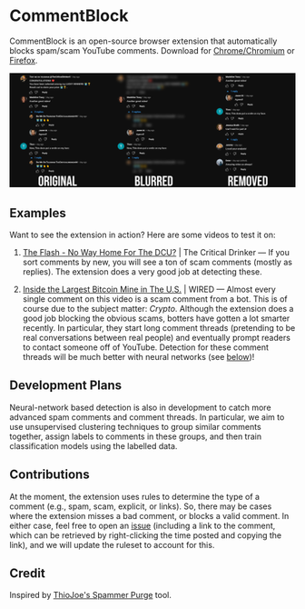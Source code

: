 # CommentBlock

CommentBlock is an open-source browser extension that automatically blocks spam/scam YouTube comments. Download for [Chrome/Chromium](https://chrome.google.com/webstore/detail/pnhkbjdbaioddkchelkolhbhcmlibjfb) or [Firefox](https://addons.mozilla.org/en-US/firefox/addon/ytcommentblock/).

![CommentBlock](./extension/store/teaser.png)

## Examples
Want to see the extension in action? Here are some videos to test it on:

1. [The Flash - No Way Home For The DCU?](https://www.youtube.com/watch?v=JG0QV40FMdQ) | The Critical Drinker &mdash; If you sort comments by new, you will see a ton of scam comments (mostly as replies). The extension does a very good job at detecting these.


2. [Inside the Largest Bitcoin Mine in The U.S.](https://www.youtube.com/watch?v=x9J0NdV0u9k)  | WIRED &mdash; Almost every single comment on this video is a scam comment from a bot. This is of course due to the subject matter: *Crypto*. Although the extension does a good job blocking the obvious scams, botters have gotten a lot smarter recently. In particular, they start long comment threads (pretending to be real conversations between real people) and eventually prompt readers to contact someone off of YouTube. Detection for these comment threads will be much better with neural networks (see [below](#development-plans))!


## Development Plans

Neural-network based detection is also in development to catch more advanced spam comments and comment threads. In particular, we aim to use unsupervised clustering techniques to group similar comments together, assign labels to comments in these groups, and then train classification models using the labelled data.

## Contributions

At the moment, the extension uses rules to determine the type of a comment (e.g., spam, scam, explicit, or links). So, there may be cases where the extension misses a bad comment, or blocks a valid comment. In either case, feel free to open an [issue](https://github.com/xenova/commentblock/issues/new/choose) (including a link to the comment, which can be retrieved by right-clicking the time posted and copying the link), and we will update the ruleset to account for this.

## Credit
Inspired by [ThioJoe's Spammer Purge](https://github.com/ThioJoe/YT-Spammer-Purge) tool.
